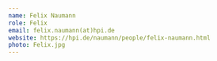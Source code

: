 ```yaml
---
name: Felix Naumann
role: Felix
email: felix.naumann(at)hpi.de
website: https://hpi.de/naumann/people/felix-naumann.html
photo: Felix.jpg
---
```

